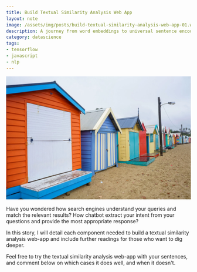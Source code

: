 ```yaml
---
title: Build Textual Similarity Analysis Web App
layout: note
image: /assets/img/posts/build-textual-similarity-analysis-web-app-01.webp
description: A journey from word embeddings to universal sentence encoder to web-app demo
category: datascience
tags:
- tensorflow
- javascript
- nlp
---
```


![cover](/assets/img/posts/build-textual-similarity-analysis-web-app-01.webp)

Have you wondered how search engines understand your queries and match the relevant results? How chatbot extract your intent from your questions and provide the most appropriate response?

In this story, I will detail each component needed to build a textual similarity analysis web-app and include further readings for those who want to dig deeper.

Feel free to try the textual similarity analysis web-app with your sentences, and comment below on which cases it does well, and when it doesn't.
